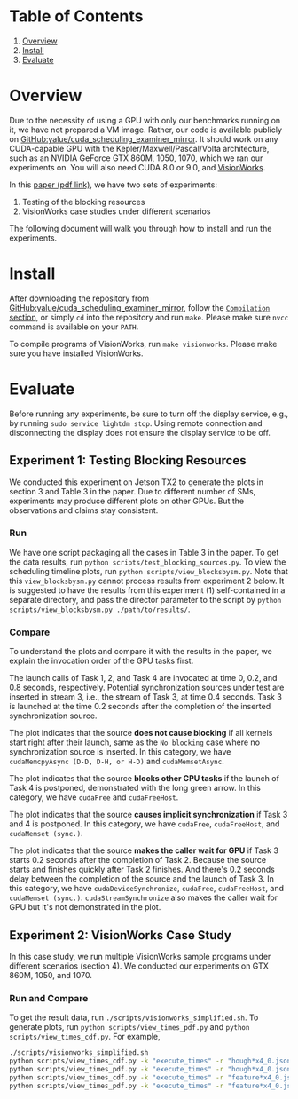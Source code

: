Table of Contents
==============
1. [Overview](#overview)
2. [Install](#install)
3. [Evaluate](#evaluate)

Overview
========

Due to the necessity of using a GPU with only our benchmarks running on it, we
have not prepared a VM image.  Rather, our code is available publicly on
[GitHub:yalue/cuda\_scheduling\_examiner\_mirror](https://github.com/yalue/cuda_scheduling_examiner_mirror).
It should work on any CUDA-capable GPU with the Kepler/Maxwell/Pascal/Volta
architecture, such as an NVIDIA GeForce GTX 860M, 1050, 1070, which we ran our
experiments on.  You will also need CUDA 8.0 or 9.0, and
[VisionWorks](https://developer.nvidia.com/embedded/visionworks).

In this [paper (pdf link)](https://cs.unc.edu/~anderson/papers/ecrts18c.pdf),
we have two sets of experiments:

1. Testing of the blocking resources
2. VisionWorks case studies under different scenarios

The following document will walk you through how to install and run the experiments.

Install
========

After downloading the repository from
[GitHub:yalue/cuda\_scheduling\_examiner\_mirror](https://github.com/yalue/cuda_scheduling_examiner_mirror),
follow the [``Compilation``
section](https://github.com/yalue/cuda_scheduling_examiner_mirror#compilation),
or simply ``cd`` into the repository and run ``make``.  Please make sure
``nvcc`` command is available on your ``PATH``.

To compile programs of VisionWorks, run ``make visionworks``.  Please make sure
you have installed VisionWorks.

Evaluate
========

Before running any experiments, be sure to turn off the display service, e.g.,
by running ``sudo service lightdm stop``.  Using remote connection and
disconnecting the display does not ensure the display service to be off.

## Experiment 1: Testing Blocking Resources

We conducted this experiment on Jetson TX2 to generate the plots in section 3
and Table 3 in the paper.  Due to different number of SMs, experiments may
produce different plots on other GPUs.  But the observations and claims stay
consistent.

### Run

We have one script packaging all the cases in Table 3 in the paper.  To get the
data results, run ``python scripts/test_blocking_sources.py``.  To view the
scheduling timeline plots, run ``python scripts/view_blocksbysm.py``.  Note
that this ``view_blocksbysm.py`` cannot process results from experiment 2
below.  It is suggested to have the results from this experiment (1)
self-contained in a separate directory, and pass the director parameter to the
script by ``python scripts/view_blocksbysm.py ./path/to/results/``.

### Compare

To understand the plots and compare it with the results in the paper, we
explain the invocation order of the GPU tasks first.

The launch calls of Task 1, 2, and Task 4 are invocated at time 0, 0.2, and 0.8
seconds, respectively.  Potential synchronization sources under test are
inserted in stream 3, i.e., the stream of Task 3,  at time 0.4 seconds. Task 3
is launched at the time 0.2 seconds after the completion of the inserted
synchronization source.

The plot indicates that the source **does not cause blocking** if all kernels
start right after their launch, same as the ``No blocking`` case where no
synchronization source is inserted.  In this category, we have
``cudaMemcpyAsync (D-D, D-H, or H-D)`` and ``cudaMemsetAsync``.

The plot indicates that the source **blocks other CPU tasks** if the launch of
Task 4 is postponed, demonstrated with the long green arrow.  In this category,
we have ``cudaFree`` and ``cudaFreeHost``.

The plot indicates that the source **causes implicit synchronization** if Task
3 and 4 is postponed.  In this category, we have ``cudaFree``,
``cudaFreeHost``, and ``cudaMemset (sync.)``.

The plot indicates that the source **makes the caller wait for GPU** if Task 3
starts 0.2 seconds after the completion of Task 2.  Because the source starts
and finishes quickly after Task 2 finishes.  And there's 0.2 seconds delay
between the completion of the source and the launch of Task 3.  In this
category, we have ``cudaDeviceSynchronize``, ``cudaFree``, ``cudaFreeHost``,
and ``cudaMemset (sync.)``.  ``cudaStreamSynchronize`` also makes the caller
wait for GPU but it's not demonstrated in the plot.

## Experiment 2: VisionWorks Case Study

In this case study, we run multiple VisionWorks sample programs under different
scenarios (section 4).  We conducted our experiments on GTX 860M, 1050, and
1070.

### Run and Compare

To get the result data, run ``./scripts/visionworks_simplified.sh``.  To
generate plots, run ``python scripts/view_times_pdf.py`` and ``python
scripts/view_times_cdf.py``.  For example,

```bash
./scripts/visionworks_simplified.sh
python scripts/view_times_cdf.py -k "execute_times" -r "hough*x4_0.json" 	# Figure 5 in the paper
python scripts/view_times_pdf.py -k "execute_times" -r "hough*x4_0.json" 	# Figure 6
python scripts/view_times_cdf.py -k "execute_times" -r "feature*x4_0.json" 	# Figure 7
python scripts/view_times_pdf.py -k "execute_times" -r "feature*x4_0.json" 	# Figure 8
```
